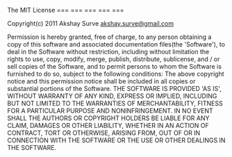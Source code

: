 The MIT License 
=== === === === === 

Copyright(c) 2011 Akshay Surve <akshay.surve@gmail.com>

Permission is hereby granted, free of charge, to any person obtaining
a copy of this software and associated documentation files(the 'Software'), to deal in the Software without restriction, including
without limitation the rights to use, copy, modify, merge, publish, distribute, sublicense, and / or sell copies of the Software, and to
permit persons to whom the Software is furnished to do so, subject to
the following conditions: The above copyright notice and this permission notice shall be
included in all copies or substantial portions of the Software.
THE SOFTWARE IS PROVIDED 'AS IS',
WITHOUT WARRANTY OF ANY KIND,
EXPRESS OR IMPLIED,
INCLUDING BUT NOT LIMITED TO THE WARRANTIES OF
MERCHANTABILITY,
FITNESS FOR A PARTICULAR PURPOSE AND NONINFRINGEMENT.
IN NO EVENT SHALL THE AUTHORS OR COPYRIGHT HOLDERS BE LIABLE FOR ANY
CLAIM,
DAMAGES OR OTHER LIABILITY,
WHETHER IN AN ACTION OF CONTRACT,
TORT OR OTHERWISE,
ARISING FROM,
OUT OF OR IN CONNECTION WITH THE
SOFTWARE OR THE USE OR OTHER DEALINGS IN THE SOFTWARE.